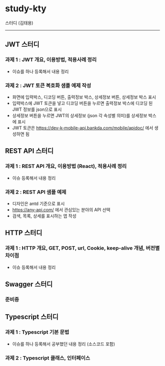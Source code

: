 # study-kty

스터디 (김태용)

---

## JWT 스터디

### 과제 1 : JWT 개요, 이용방법, 적용사례 정리

* 이슈를 하나 등록해서 내용 정리

### 과제 2 : JWT 토큰 복호화 샘플 예제 작성

* 화면에 입력박스, 디코딩 버튼, 출력정보 박스, 상세정보 버튼, 상세정보 박스 표시
* 입력박스에 JWT 토큰을 넣고 디코딩 버튼을 누르면 출력정보 박스에 디코딩 된 JWT 정보를 json으로 표시
* 상세정보 버튼을 누르면 JWT의 상세정보 (json 각 속성별 의미)를 상세정보 박스에 표시
* JWT 토큰은 https://dev-k-mobile-api.bankda.com/mobile/apidoc/ 에서 생성하면 됨

## REST API 스터디

### 과제 1 : REST API 개요, 이용방법 (React), 적용사례 정리

* 이슈 등록해서 내용 정리

### 과제 2 : REST API 샘플 예제

* 디자인은 antd 기준으로 표시
* https://any-api.com/ 에서 관심있는 분야의 API 선택
* 검색, 목록, 상세를 표시하는 앱 작성

## HTTP 스터디

### 과제 1 : HTTP 개요, GET, POST, url, Cookie, keep-alive 개념, 버전별 차이점

* 이슈 등록해서 내용 정리

## Swagger 스터디

### 준비중

## Typescript 스터디

### 과제 1 : Typescript 기본 문법

* 이슈를 하나 등록해서 공부했던 내용 정리 (소스코드 포함)

### 과제 2 : Typescript 클래스, 인터페이스
